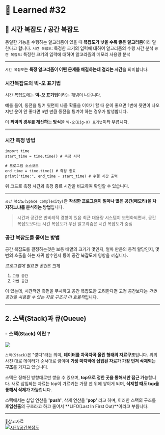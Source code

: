 # 🌟 Learned #32

## 🔶 시간 복잡도 / 공간 복잡도

동일한 기능을 수행하는 알고리즘이 있을 때 **복잡도가 낮을 수록 좋은 알고리즘**이라 말한다고 합니다.
`시간 복잡도`: 특정한 크기의 입력에 대하여 알고리즘의 수행 시간 분석
`공간 복잡도`: 특정한 크기의 입력에 대하여 알고리즘의 메모리 사용량 분석

---

`시간 복잡도`는 **특정 알고리즘이 어떤 문제를 해결하는데 걸리는 시간**을 의미합니다.

### 시간복잡도의 빅-오 표기법

시간 복잡도에는 **빅-오 표기법**이라는 개념이 나옵니다.

예를 들어, 동전을 튕겨 뒷면이 나올 확률을 이야기 할 때 운이 좋으면 1번에 뒷면이 나오지만 운이 안 좋다면 n번 만큼 동전을 튕겨야 하는 경우가 발생합니다.

이 **최악의 경우를 계산하는 방식**을 `빅-오(Big-O) 표기법`이라 부릅니다.

---

### 시간 측정 방법

```
import time
start_time = time.time() # 측정 시작

# 프로그램 소스코드
end_time = time.time() # 측정 종료
print("time:", end_time - start_time) # 수행 시간 출력
```

위 코드로 측정 시간과 측정 종료 시간을 비교하여 확인할 수 있습니다.

---

`공간 복잡도(Space Complexity)`란 **작성한 프로그램이 얼마나 많은 공간(메모리)을 차지하느냐를 분석하는 방법**입니다.

> 시간과 공간은 반비례적 경향이 있음
> 최근 대용량 시스템이 보편화되면서, 공간 복잡도보다는 시간 복잡도가 우선
> 알고리즘은 시간 복잡도가 중심

### 공간 복잡도를 줄이는 방법

공간 복잡도를 결정하는것은 보통 배열의 크기가 몇인지, 얼마 만큼의 동적 할당인지, 몇 번의 호출을 하는 재귀 함수인지 등이 공간 복잡도에 영향을 끼칩니다.

*프로그램에 필요한 공간*은 크게

1. `고정 공간`
2. `가변 공간`

이 있는데, 시간적인 측면을 무시하고 공간 복잡도만 고려한다면 고정 공간보다는 *가변 공간을 사용할 수 있는 자료 구조가 더 효율적*입니다.

---

## 2. 스택(Stack)과 큐(Queue)

### - 스택(Stack) 이란 ?

![](https://velog.velcdn.com/images/wjddms0501/post/5827b80e-12e0-477b-9d03-f1056014ac1b/image.png)

`스택(Stack)`은 "쌓다"라는 의미, **데이터를 차곡차곡 올린 형태의 자료구조**입니다. 위의 사진 대로 데이터가 순서대로 쌓이며 **가장 마지막에 삽입된 자료가 가장 먼저 삭제되는 구조**를 가지고 있습니다.

스택은 정해진 방향대로만 쌓을 수 있으며, **top으로 정한 곳을 통해서만 접근 가능**합니다. 새로 삽입되는 자료는 top이 가르키는 가장 맨 위에 쌓이게 되며, **삭제할 때도 top을 통해서 삭제가 가능**합니다.

스택에서는 삽입 연산을 **'push'**, 삭제 연산을 **'pop'** 라고 하며, 이러한 스택의 구조를 **후입선출**의 구조라고 하고 줄여서 **LIFO(Last In First Out)**이라고 부릅니다.

---

💟참고자료
<br>
[![시간/공간복잡도](https://img.shields.io/badge/시간/공간복잡도-E8E8E8.svg?style=for-the-badge&logo=시간/공간복잡도&logoColor=white)](<[링크](https://velog.io/@cha-suyeon/Algorithm-%EC%8B%9C%EA%B0%84-%EB%B3%B5%EC%9E%A1%EB%8F%84-%EA%B3%B5%EA%B0%84-%EB%B3%B5%EC%9E%A1%EB%8F%84)>)
